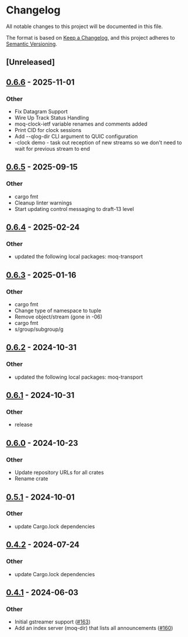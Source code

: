 # Changelog
All notable changes to this project will be documented in this file.

The format is based on [Keep a Changelog](https://keepachangelog.com/en/1.0.0/),
and this project adheres to [Semantic Versioning](https://semver.org/spec/v2.0.0.html).

## [Unreleased]

## [0.6.6](https://github.com/sgodin/moq-rs/compare/moq-clock-ietf-v0.6.5...moq-clock-ietf-v0.6.6) - 2025-11-01

### Other

- Fix Datagram Support
- Wire Up Track Status Handling
- moq-clock-ietf variable renames and comments added
- Print CID for clock sessions
- Add --qlog-dir CLI argument to QUIC configuration
- -clock demo - task out  reception of new streams so we don't need to wait for previous stream to end

## [0.6.5](https://github.com/englishm/moq-rs/compare/moq-clock-ietf-v0.6.4...moq-clock-ietf-v0.6.5) - 2025-09-15

### Other

- cargo fmt
- Cleanup linter warnings
- Start updating control messaging to draft-13 level

## [0.6.4](https://github.com/englishm/moq-rs/compare/moq-clock-ietf-v0.6.3...moq-clock-ietf-v0.6.4) - 2025-02-24

### Other

- updated the following local packages: moq-transport

## [0.6.3](https://github.com/englishm/moq-rs/compare/moq-clock-ietf-v0.6.2...moq-clock-ietf-v0.6.3) - 2025-01-16

### Other

- cargo fmt
- Change type of namespace to tuple
- Remove object/stream (gone in -06)
- cargo fmt
- s/group/subgroup/g

## [0.6.2](https://github.com/englishm/moq-rs/compare/moq-clock-ietf-v0.6.1...moq-clock-ietf-v0.6.2) - 2024-10-31

### Other

- updated the following local packages: moq-transport

## [0.6.1](https://github.com/englishm/moq-rs/compare/moq-clock-ietf-v0.6.0...moq-clock-ietf-v0.6.1) - 2024-10-31

### Other

- release

## [0.6.0](https://github.com/englishm/moq-rs/releases/tag/moq-clock-ietf-v0.6.0) - 2024-10-23

### Other

- Update repository URLs for all crates
- Rename crate

## [0.5.1](https://github.com/kixelated/moq-rs/compare/moq-clock-v0.5.0...moq-clock-v0.5.1) - 2024-10-01

### Other

- update Cargo.lock dependencies

## [0.4.2](https://github.com/kixelated/moq-rs/compare/moq-clock-v0.4.1...moq-clock-v0.4.2) - 2024-07-24

### Other
- update Cargo.lock dependencies

## [0.4.1](https://github.com/kixelated/moq-rs/compare/moq-clock-v0.4.0...moq-clock-v0.4.1) - 2024-06-03

### Other
- Initial gstreamer support ([#163](https://github.com/kixelated/moq-rs/pull/163))
- Add an index server (moq-dir) that lists all announcements ([#160](https://github.com/kixelated/moq-rs/pull/160))

